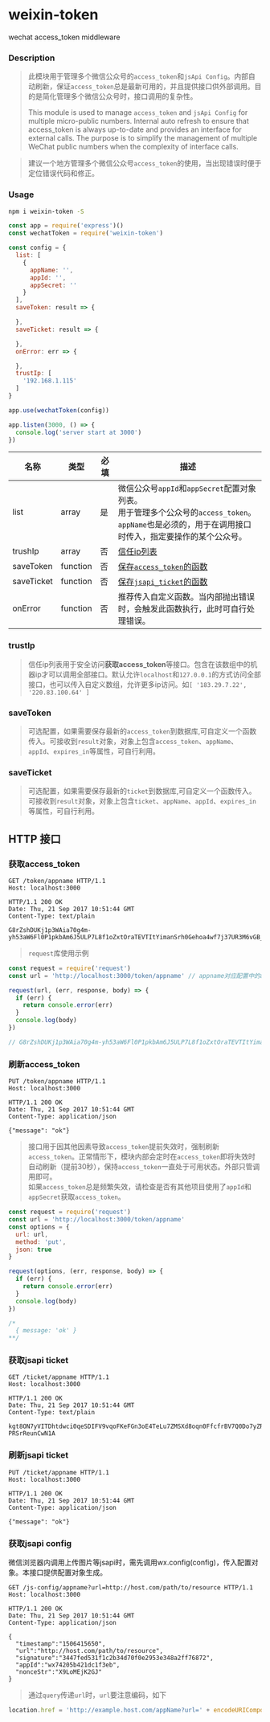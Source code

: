 # weixin-token

wechat access_token middleware

### Description

> 此模块用于管理多个微信公众号的`access_token`和`jsApi Config`。内部自动刷新，保证`access_token`总是最新可用的，并且提供接口供外部调用。目的是简化管理多个微信公众号时，接口调用的复杂性。
>
> This module is used to manage `access_token` and `jsApi Config` for multiple micro-public numbers. Internal auto refresh to ensure that access_token is always up-to-date and provides an interface for external calls. The purpose is to simplify the management of multiple WeChat public numbers when the complexity of interface calls.

> 建议一个地方管理多个微信公众号`access_token`的使用，当出现错误时便于定位错误代码和修正。

### Usage

```bash
npm i weixin-token -S
```

```javascript
const app = require('express')()
const wechatToken = require('weixin-token')

const config = {
  list: [
    {
      appName: '',
      appId: '',
      appSecret: ''
    }
  ],
  saveToken: result => {

  },
  saveTicket: result => {

  },
  onError: err => {

  },
  trustIp: [
    '192.168.1.115'
  ]
}

app.use(wechatToken(config))

app.listen(3000, () => {
  console.log('server start at 3000')
})
```

| 名称         | 类型       | 必填   | 描述                                       |
| ---------- | -------- | ---- | ---------------------------------------- |
| list       | array    | 是    | 微信公众号`appId`和`appSecret`配置对象列表。<br/>用于管理多个公众号的`access_token`。`appName`也是必须的，用于在调用接口时传入，指定要操作的某个公众号。 |
| trushIp    | array    | 否    | [信任ip列表](#truship)                       |
| saveToken  | function | 否    | [保存`access_token`的函数](#savetoken)        |
| saveTicket | function | 否    | [保存`jsapi_ticket`的函数](#saveticket)       |
| onError    | function | 否    | 推荐传入自定义函数。当内部抛出错误时，会触发此函数执行，此时可自行处理错误。   |

### trustIp

> 信任ip列表用于安全访问**获取access_token**等接口。包含在该数组中的机器ip才可以调用全部接口。默认允许`localhost`和`127.0.0.1`的方式访问全部接口，也可以传入自定义数组，允许更多ip访问。如`[ '183.29.7.22', '220.83.100.64' ]`

### saveToken

> 可选配置，如果需要保存最新的`access_token`到数据库,可自定义一个函数传入。可接收到`result`对象，对象上包含`access_token`、`appName`、`appId`、`expires_in`等属性，可自行利用。

### saveTicket

> 可选配置，如果需要保存最新的`ticket`到数据库,可自定义一个函数传入。可接收到`result`对象，对象上包含`ticket`、`appName`、`appId`、`expires_in`等属性，可自行利用。

## HTTP 接口

### 获取access_token

```
GET /token/appname HTTP/1.1
Host: localhost:3000
```

```
HTTP/1.1 200 OK
Date: Thu, 21 Sep 2017 10:51:44 GMT
Content-Type: text/plain

G8rZshDUKj1p3WAia70g4m-yh53aW6Fl0P1pkbAm6J5ULP7L8f1oZxtOraTEVTItYimanSrh0Gehoa4wf7j37UR3M6vGB_8P6q7qjuTr_2rVfBMNgHBq9IiEtMsKCaQaDBDhAFATRT
```

> `request`库使用示例

```javascript
const request = require('request')
const url = 'http://localhost:3000/token/appname' // appname对应配置中的appName的值

request(url, (err, response, body) => {
  if (err) {
    return console.error(err)
  }
  console.log(body)
})

// G8rZshDUKj1p3WAia70g4m-yh53aW6Fl0P1pkbAm6J5ULP7L8f1oZxtOraTEVTItYimanSrh0Gehoa4wf7j37UR3M6vGB_8P6q7qjuTr_2rVfBMNgHBq9IiEtMsKCaQaDBDhAFATRT
```

### 刷新access_token

```
PUT /token/appname HTTP/1.1
Host: localhost:3000
```

```
HTTP/1.1 200 OK
Date: Thu, 21 Sep 2017 10:51:44 GMT
Content-Type: application/json

{"message": "ok"}
```

> 接口用于因其他因素导致`access_token`提前失效时，强制刷新`access_token`。正常情形下，模块内部会定时在`access_token`即将失效时自动刷新（提前30秒），保持`access_token`一直处于可用状态。外部只管调用即可。
> <br/>
> 如果`access_token`总是频繁失效，请检查是否有其他项目使用了`appId`和`appSecret`获取`access_token`。

```javascript
const request = require('request')
const url = 'http://localhost:3000/token/appname'
const options = {
  url: url,
  method: 'put',
  json: true
}

request(options, (err, response, body) => {
  if (err) {
    return console.error(err)
  }
  console.log(body)
})

/*
  { message: 'ok' }
**/
```

### 获取jsapi ticket

```
GET /ticket/appname HTTP/1.1
Host: localhost:3000
```

```
HTTP/1.1 200 OK
Date: Thu, 21 Sep 2017 10:51:44 GMT
Content-Type: text/plain

kgt8ON7yVITDhtdwci0qeSDIFV9vqoFKeFGn3oE4TeLu7ZMSXd8oqn0FfcfrBV7Q0Do7yZRX-PRSrReunCwN1A
```

### 刷新jsapi ticket

```
PUT /ticket/appname HTTP/1.1
Host: localhost:3000
```

```
HTTP/1.1 200 OK
Date: Thu, 21 Sep 2017 10:51:44 GMT
Content-Type: application/json

{"message": "ok"}
```

### 获取jsapi config

微信浏览器内调用上传图片等jsapi时，需先调用wx.config(config)，传入配置对象。本接口提供配置对象生成。

```
GET /js-config/appname?url=http://host.com/path/to/resource HTTP/1.1
Host: localhost:3000
```

```
HTTP/1.1 200 OK
Date: Thu, 21 Sep 2017 10:51:44 GMT
Content-Type: application/json

{
  "timestamp":"1506415650",
  "url":"http://host.com/path/to/resource",
  "signature":"3447fed531f1c2b34d70f0e2953e348a2ff76872",
  "appId":"wx74205b421dc1f3eb",
  "nonceStr":"X9LoMEjK2GJ"
}
```
> 通过`query`传递`url`时，`url`要注意编码，如下

```javascript
location.href = 'http://example.host.com/appName?url=' + encodeURIComponent(location.href)
```

